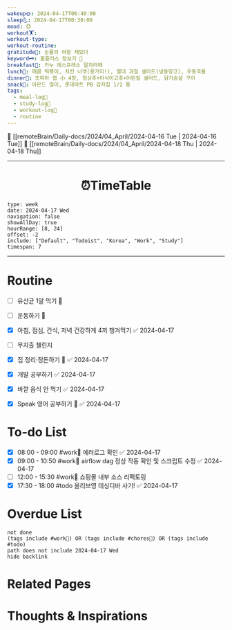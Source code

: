 ```yaml
---
wakeup🌞: 2024-04-17T06:40:00
sleep🌜: 2024-04-17T00:30:00
mood: 😞
workout🏋️: 
workout-type: 
workout-routine: 
gratitude🙏: 눈물의 여왕 재밌다
keyword🗝️: 홈플러스 장보기 🛒
breakfast🍳: 카누 에스프레소 말차라떼
lunch🍚: 매콤 떡볶이, 치킨 너겟(용가리!), 열대 과일 샐러드(냉동망고), 우동국물
dinner🥗: 또띠아 랩 小 4장, 청상추+아삭이고추+어린잎 샐러드, 닭가슴살 구이
snack🍬: 아몬드 많이, 롯데마트 PB 감자칩 1/2 통
tags:
  - meal-log📝
  - study-log📓
  - workout-log💪
  - routine
---
```


🔺 [[remoteBrain/Daily-docs/2024/04_April/2024-04-16 Tue | 2024-04-16 Tue]]
🔻 [[remoteBrain/Daily-docs/2024/04_April/2024-04-18 Thu | 2024-04-18 Thu]]
___
<h1> <center>⏰TimeTable </center> </h1>

```gEvent
type: week
date: 2024-04-17 Wed
navigation: false
showAllDay: true
hourRange: [8, 24]
offset: -2
include: ["Default", "Todoist", "Korea", "Work", "Study"]
timespan: 7
```

--- 


# Routine 

- [ ] 유산균 1알 먹기 🔼 
- [ ] 운동하기 🔼
- [x] 아침, 점심, 간식, 저녁 건강하게 4끼 챙겨먹기 ✅ 2024-04-17
- [ ] 무지출 챌린지 
- [x] 집 정리·정돈하기 🔼 ✅ 2024-04-17
- [x] 개발 공부하기 ✅ 2024-04-17
- [x] 바깥 음식 안 먹기 ✅ 2024-04-17
- [x] Speak 영어 공부하기 🔼 ✅ 2024-04-17


# To-do List
- [x] 08:00 - 09:00 #work💼 에러로그 확인 ✅ 2024-04-17
- [x] 09:00 - 10:50 #work💼 airflow dag 정상 작동 확인 및 스크립트 수정 ✅ 2024-04-17
- [ ] 12:00 - 15:30 #work💼 쇼핑몰 내부 소스 리팩토링
- [x] 17:30 - 18:00 #todo 올리브영 데싱디바 사기! ✅ 2024-04-17

# Overdue List
```tasks
not done
(tags include #work💼) OR (tags include #chores🧺) OR (tags include #todo)
path does not include 2024-04-17 Wed
hide backlink
```

# Related Pages



# Thoughts & Inspirations


